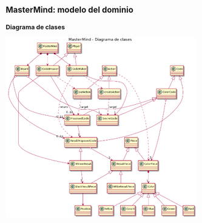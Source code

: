 MasterMind: modelo del dominio
----

### Diagrama de clases
![Clases](out/plantuml/class/masterMind.png)
